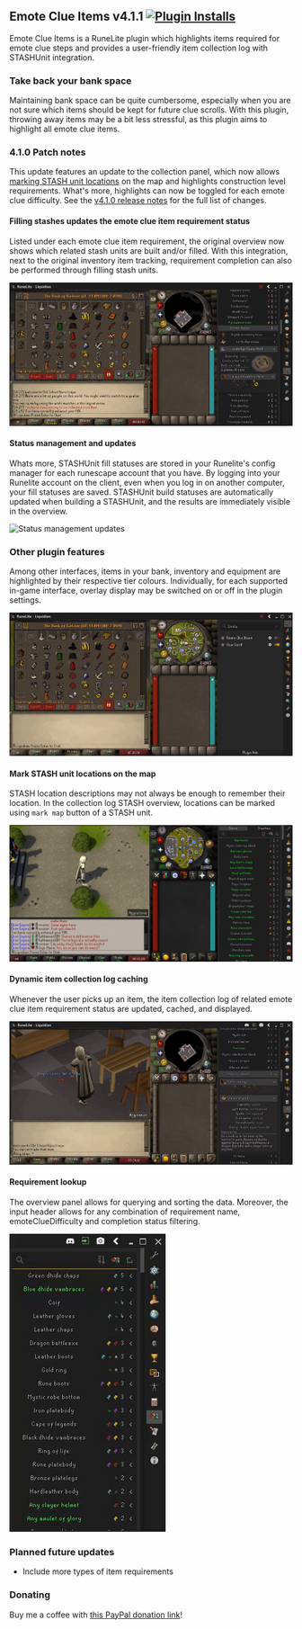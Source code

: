## Emote Clue Items v4.1.1 [![Plugin Installs](http://img.shields.io/endpoint?url=https://i.pluginhub.info/shields/installs/plugin/emote-clue-items&label=Active%20installs)](https://runelite.net/plugin-hub/Lars%20van%20Soest)

Emote Clue Items is a RuneLite plugin which highlights items required for emote clue steps and provides a user-friendly
item collection log with STASHUnit integration.

### Take back your bank space

Maintaining bank space can be quite cumbersome, especially when you are not sure which items should be kept for future
clue scrolls. With this plugin, throwing away items may be a bit less stressful, as this plugin aims to highlight all
emote clue items.

### 4.1.0 Patch notes

This update features an update to the collection panel, which now allows [marking STASH unit locations](#mark-stash-unit-locations-on-the-map) on the map and highlights construction level requirements.
What's more, highlights can now be toggled for each emote clue difficulty. See
the [v4.1.0 release notes](https://github.com/larsvansoest/emote-clue-items/releases/tag/v4.1.0) for the full list of changes.

#### Filling stashes updates the emote clue item requirement status

Listed under each emote clue item requirement, the original overview now shows which related stash units are built
and/or filled. With this integration, next to the original inventory item tracking, requirement completion can also be
performed through filling stash units.

![Filling stashes updates status](/readme/filling-stashes-updates-status.gif)

#### Status management and updates

Whats more, STASHUnit fill statuses are stored in your Runelite's config manager for each runescape account that you
have. By logging into your Runelite account on the client, even when you log in on another computer, your fill statuses
are saved. STASHUnit build statuses are automatically updated when building a STASHUnit, and the results are immediately
visible in the overview.

![Status management updates](/readme/status-management-updates.gif)

### Other plugin features

Among other interfaces, items in your bank, inventory and equipment are highlighted by their respective tier colours.
Individually, for each supported in-game interface, overlay display may be switched on or off in the plugin settings.

![Interface item highlighting](/readme/interface-item-highlighting.gif)

#### Mark STASH unit locations on the map
STASH location descriptions may not always be enough to remember their location. In the collection log STASH overview, locations can be marked using `mark map` button of a STASH unit.

![Highlighting a stash unit location on the map](/readme/highlighting-a-stash-unit-location-on-the-map.gif)

#### Dynamic item collection log caching

Whenever the user picks up an item, the item collection log of related emote clue item requirement status are updated,
cached, and displayed.

![Item collection log caching](/readme/item-collection-log-caching.gif)

#### Requirement lookup

The overview panel allows for querying and sorting the data. Moreover, the input header allows for any combination of
requirement name, emoteClueDifficulty and completion status filtering.

![Requirement lookup](/readme/requirement-lookup.gif)

### Planned future updates
- Include more types of item requirements

### Donating
Buy me a coffee with [this PayPal donation link](https://www.paypal.com/donate/?hosted_button_id=72AFNGL28LFEN)!